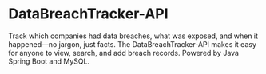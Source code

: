 # DataBreachTracker-API
Track which companies had data breaches, what was exposed, and when it happened—no jargon, just facts. The DataBreachTracker-API makes it easy for anyone to view, search, and add breach records. Powered by Java Spring Boot and MySQL.
